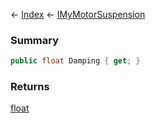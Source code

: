 ← [Index](Api-Index) ← [IMyMotorSuspension](Sandbox.ModAPI.Ingame.IMyMotorSuspension)

### Summary

```csharp
public float Damping { get; }
```

### Returns

[float](System.Single)

